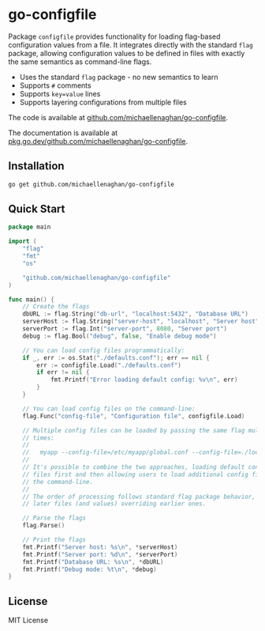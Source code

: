 # go-configfile

Package `configfile` provides functionality for loading flag-based configuration values from a file. It integrates directly with the standard `flag` package, allowing configuration values to be defined in files with exactly the same semantics as command-line flags.

- Uses the standard `flag` package - no new semantics to learn
- Supports `#` comments
- Supports `key=value` lines
- Supports layering configurations from multiple files

The code is available at [github.com/michaellenaghan/go-configfile](https://github.com/michaellenaghan/go-configfile).

The documentation is available at [pkg.go.dev/github.com/michaellenaghan/go-configfile](https://pkg.go.dev/github.com/michaellenaghan/go-configfile).

## Installation

```bash
go get github.com/michaellenaghan/go-configfile
```

## Quick Start

```go
package main

import (
	"flag"
	"fmt"
	"os"

	"github.com/michaellenaghan/go-configfile"
)

func main() {
	// Create the flags
	dbURL := flag.String("db-url", "localhost:5432", "Database URL")
	serverHost := flag.String("server-host", "localhost", "Server host")
	serverPort := flag.Int("server-port", 8080, "Server port")
	debug := flag.Bool("debug", false, "Enable debug mode")

	// You can load config files programmatically:
	if _, err := os.Stat("./defaults.conf"); err == nil {
		err := configfile.Load("./defaults.conf")
		if err != nil {
			fmt.Printf("Error loading default config: %v\n", err)
		}
	}

	// You can load config files on the command-line:
	flag.Func("config-file", "Configuration file", configfile.Load)

	// Multiple config files can be loaded by passing the same flag multiple
	// times:
	//
	//   myapp --config-file=/etc/myapp/global.conf --config-file=./local.conf
	//
	// It's possible to combine the two approaches, loading default config
	// files first and then allowing users to load additional config files on
	// the command-line.
	//
	// The order of processing follows standard flag package behavior, with
	// later files (and values) overriding earlier ones.

	// Parse the flags
	flag.Parse()

	// Print the flags
	fmt.Printf("Server host: %s\n", *serverHost)
	fmt.Printf("Server port: %d\n", *serverPort)
	fmt.Printf("Database URL: %s\n", *dbURL)
	fmt.Printf("Debug mode: %t\n", *debug)
}
```

## License

MIT License